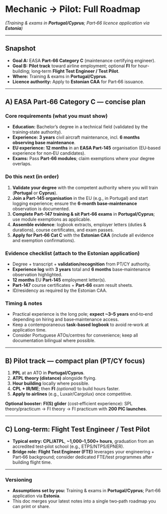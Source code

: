 # Mechanic → Pilot: Full Roadmap

*(Training & exams in **Portugal/Cyprus**; Part‑66 licence application via **Estonia**)*

---

## Snapshot

* **Goal A:** EASA **Part‑66 Category C** (maintenance certifying engineer).
* **Goal B:** **Pilot track** toward airline employment; optional **FI** for hour-building; long‑term **Flight Test Engineer / Test Pilot**.
* **Where:** Training & exams in **Portugal/Cyprus**.
* **Licence authority:** Apply to **Estonian CAA** for Part‑66 issuance.

---

## A) EASA Part‑66 Category C — concise plan

### Core requirements (what you must show)

* **Education:** Bachelor’s degree in a technical field (validated by the training‑state authority).
* **Experience:** **3 years** civil aircraft maintenance, incl. **6 months observing base maintenance**.
* **EU experience:** **12 months** in an **EASA Part‑145** organisation (EU‑based experience for non‑EU candidates).
* **Exams:** Pass **Part‑66 modules**; claim exemptions where your degree overlaps.

### Do this next (in order)

1. **Validate your degree** with the competent authority where you will train (**Portugal** or **Cyprus**).
2. **Join a Part‑145 organisation** in the EU (e.g., in Portugal) and start logging experience; ensure the **6‑month base‑maintenance** observation is documented.
3. **Complete Part‑147 training & sit Part‑66 exams** in **Portugal/Cyprus**; use module exemptions as applicable.
4. **Assemble evidence**: logbook extracts, employer letters (duties & durations), course certificates, and exam passes.
5. **Apply for Part‑66 Cat C** with the **Estonian CAA** (include all evidence and exemption confirmations).

### Evidence checklist (attach to the Estonian application)

* Degree + transcript + **validation/recognition** from PT/CY authority.
* **Experience log** with **3 years** total and **6 months** base‑maintenance observation highlighted.
* **12 months** EU **Part‑145** employment letter(s).
* **Part‑147** course certificates + **Part‑66** exam result sheets.
* ID/residency as required by the Estonian CAA.

### Timing & notes

* Practical experience is the long pole; **expect \~3–5 years** end‑to‑end depending on hiring and base‑maintenance access.
* Keep a contemporaneous **task‑based logbook** to avoid re‑work at application time.
* Consider Portuguese ATOs/centres for convenience; keep all documentation bilingual where possible.

---

## B) Pilot track — compact plan (PT/CY focus)

1. **PPL** at an ATO in **Portugal/Cyprus**.
2. **ATPL theory (distance)** alongside flying.
3. **Hour building** locally where possible.
4. **CPL + IR/ME**; then **FI** *(optional)* to build hours faster.
5. **Apply to airlines** (e.g., Luxair/Cargolux) once competitive.

**Optional booster:** **FI(S) glider** (cost‑efficient experience): SPL theory/practicum → FI theory → FI practicum with **200 PIC launches**.

---

## C) Long‑term: Flight Test Engineer / Test Pilot

* **Typical entry:** **CPL/ATPL**, **\~1,000–1,500+ hours**, graduation from an accredited test‑pilot school (e.g., ETPS/NTPS/EPNER).
* **Bridge role:** **Flight Test Engineer (FTE)** leverages your engineering + Part‑66 background; consider dedicated FTE/test programmes after building flight time.

---

### Versioning

* **Assumptions set by you:** Training & exams in **Portugal/Cyprus**; Part‑66 application via **Estonia**.
* This doc merges your latest notes into a single two‑path roadmap you can print or share.
